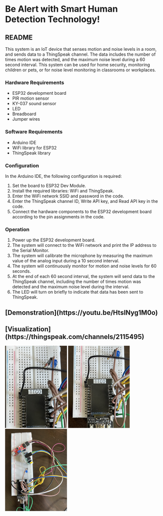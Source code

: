 <h1>Be Alert with Smart Human Detection Technology!</h1>

## README

This system is an IoT device that senses motion and noise levels in a room, and sends data to a ThingSpeak channel. The data includes the number of times motion was detected, and the maximum noise level during a 60 second interval. This system can be used for home security, monitoring children or pets, or for noise level monitoring in classrooms or workplaces.

### Hardware Requirements
- ESP32 development board
- PIR motion sensor
- KY-037 sound sensor
- LED
- Breadboard
- Jumper wires

### Software Requirements
- Arduino IDE
- WiFi library for ESP32
- ThingSpeak library

### Configuration
In the Arduino IDE, the following configuration is required:
1. Set the board to ESP32 Dev Module.
2. Install the required libraries: WiFi and ThingSpeak.
3. Enter the WiFi network SSID and password in the code.
4. Enter the ThingSpeak channel ID, Write API key, and Read API key in the code.
5. Connect the hardware components to the ESP32 development board according to the pin assignments in the code.

### Operation
1. Power up the ESP32 development board.
2. The system will connect to the WiFi network and print the IP address to the Serial Monitor.
3. The system will calibrate the microphone by measuring the maximum value of the analog input during a 10 second interval.
4. The system will continuously monitor for motion and noise levels for 60 seconds.
5. At the end of each 60 second interval, the system will send data to the ThingSpeak channel, including the number of times motion was detected and the maximum noise level during the interval.
6. The LED will turn on briefly to indicate that data has been sent to ThingSpeak.


<h2>[Demonstration](https://youtu.be/HtsINyg1M0o)</h2>
<h2>[Visualization](https://thingspeak.com/channels/2115495)</h2>

<img src="https://github.com/no4paragon/CS549Iot-finalProject/blob/main/1.jpg" width="40%" height="40%">
<img src="https://github.com/no4paragon/CS549Iot-finalProject/blob/main/2.jpg" width="40%" height="40%">
<img src="https://github.com/no4paragon/CS549Iot-finalProject/blob/main/3.jpg" width="40%" height="40%">
